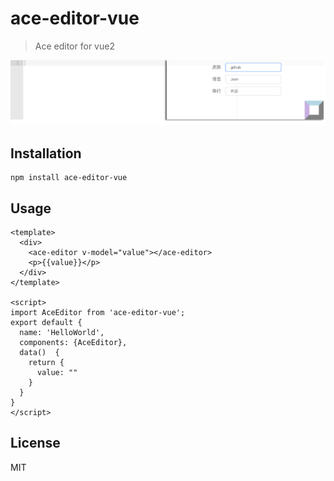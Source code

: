 # ace-editor-vue

> Ace editor for vue2

![](screen.png)

## Installation

```
npm install ace-editor-vue
```

## Usage

```vue
<template>
  <div>
    <ace-editor v-model="value"></ace-editor>
    <p>{{value}}</p>
  </div>
</template>

<script>
import AceEditor from 'ace-editor-vue';
export default {
  name: 'HelloWorld',
  components: {AceEditor},
  data()  {
    return {
      value: ""
    }
  }
}
</script>
```

## License
MIT